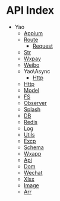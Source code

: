 API Index
=========

* Yao
    * [Appium](Yao-Appium.md)
    * [Route](Yao-Route.md)
        * [Request](Yao-Route-Request.md)
    * [Str](Yao-Str.md)
    * [Wxpay](Yao-Wxpay.md)
    * [Weibo](Yao-Weibo.md)
    * Yao\Async
        * [Http](Yao-Async-Http.md)
    * [Http](Yao-Http.md)
    * [Model](Yao-Model.md)
    * [FS](Yao-FS.md)
    * [Observer](Yao-Observer.md)
    * [Splash](Yao-Splash.md)
    * [DB](Yao-DB.md)
    * [Redis](Yao-Redis.md)
    * [Log](Yao-Log.md)
    * [Utils](Yao-Utils.md)
    * [Excp](Yao-Excp.md)
    * [Schema](Yao-Schema.md)
    * [Wxapp](Yao-Wxapp.md)
    * [Api](Yao-Api.md)
    * [Dom](Yao-Dom.md)
    * [Wechat](Yao-Wechat.md)
    * [Xlsx](Yao-Xlsx.md)
    * [Image](Yao-Image.md)
    * [Arr](Yao-Arr.md)

